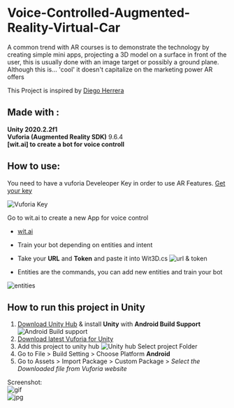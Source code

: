 # Voice-Controlled-Augmented-Reality-Virtual-Car
A common trend with AR courses is to demonstrate the technology by creating simple mini apps, projecting a 3D model on a surface in front of the user, this is usually done with an image target or possibly a ground plane.  Although this is... 'cool' it doesn't capitalize on the marketing power AR offers


This Project is inspired by [Diego Herrera](https://www.udemy.com/user/diego-herrera-2/)

## Made with :

<b>Unity 2020.2.2f1</b>  
<b>Vuforia (Augmented Reality SDK)</b> 9.6.4  
<b>[wit.ai] to create a bot for voice controll</b>


## How to use:  
You need to have a vuforia Develeoper Key in order to use AR Features. [Get your key](https://developer.vuforia.com/vui/develop/licenses)  
  
![Vuforia Key](https://i.postimg.cc/t4jPNPxz/Vu-key.png)
  
  Go to wit.ai to create a new App for voice control
  * [wit.ai](https://wit.ai/)  
  * Train your bot depending on entities and intent  
  * Take your <b>URL</b> and <b>Token</b> and paste it into Wit3D.cs  ![url & token](https://i.postimg.cc/cCFB6Bhh/url.png)
  
 * Entities are the commands, you can add new entities and train your bot  
   
 ![entities](https://i.postimg.cc/CMvSNVnr/Entittes.png)  
 
 
 ## How to run this project in Unity  
 
 1. [Download Unity Hub](https://unity3d.com/get-unity/download) & install <b>Unity</b> with <b>Android Build Support</b>   ![Android Build support](https://i.postimg.cc/5ydmZt05/sdk.png)
 2. [Download latest Vuforia for Unity](https://developer.vuforia.com/downloads/sdk)  
 3. Add this project to unity hub  ![Unity hub](https://i.postimg.cc/Hs0pG7rn/hub.png) Select project Folder  
 4. Go to File > Build Setting > Choose Platform <b>Android</b>  
 5. Go to Assets > Import Package > Custom Package > _Select the Downloaded file from Vuforia website_
 
   
     
 Screenshot:  
 ![gif](https://i.postimg.cc/4NZdBhZf/ezgif-com-gif-maker.gif)  
 ![jpg](https://i.postimg.cc/5N7VLH2k/sa.jpg)
